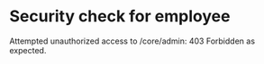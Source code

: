 # Security check for employee

Attempted unauthorized access to /core/admin: 403 Forbidden as expected.
